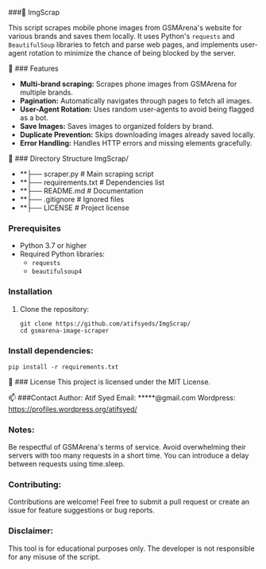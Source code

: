 ###📸 ImgScrap
 
This script scrapes mobile phone images from GSMArena's website for various brands and saves them locally. It uses Python's `requests` and `BeautifulSoup` libraries to fetch and parse web pages, and implements user-agent rotation to minimize the chance of being blocked by the server.


🚀  ### Features

- **Multi-brand scraping:** Scrapes phone images from GSMArena for multiple brands.
- **Pagination:** Automatically navigates through pages to fetch all images.
- **User-Agent Rotation:** Uses random user-agents to avoid being flagged as a bot.
- **Save Images:** Saves images to organized folders by brand.
- **Duplicate Prevention:** Skips downloading images already saved locally.
- **Error Handling:** Handles HTTP errors and missing elements gracefully.


📂  ### Directory Structure
ImgScrap/
- **├── scraper.py            # Main scraping script
- **├── requirements.txt      # Dependencies list
- **├── README.md             # Documentation
- **├── .gitignore            # Ignored files
- **├── LICENSE               # Project license

### Prerequisites

- Python 3.7 or higher
- Required Python libraries:
  - `requests`
  - `beautifulsoup4`

 ### Installation

1. Clone the repository:
   ```
   git clone https://github.com/atifsyeds/ImgScrap/
   cd gsmarena-image-scraper
   
### Install dependencies:
  `pip install -r requirements.txt`

📜 ### License
This project is licensed under the MIT License.

📫  ###Contact
Author: Atif Syed
Email: *****@gmail.com
Wordpress: https://profiles.wordpress.org/atifsyed/

    
### Notes:
Be respectful of GSMArena's terms of service.
Avoid overwhelming their servers with too many requests in a short time. You can introduce a delay between requests using time.sleep.

### Contributing:
Contributions are welcome! Feel free to submit a pull request or create an issue for feature suggestions or bug reports.

### Disclaimer:
This tool is for educational purposes only. The developer is not responsible for any misuse of the script.
